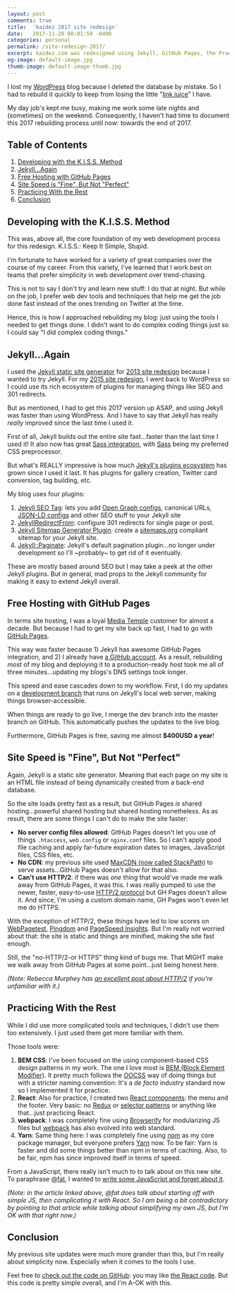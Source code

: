 ```yaml
---
layout: post
comments: true
title:  'kaidez 2017 site redesign'
date:   2017-11-20 00:01:59 -0400
categories: personal
permalink: /site-redesign-2017/
excerpt: kaidez.com was redesigned using Jekyll, GitHub Pages, the Practicing With the Rest design pattern, a little bit of React, webpack and Yarn.
og-image: default-image.jpg
thumb-image: default-image-thumb.jpg
---
```

I lost my <a href="https://wordpress.org/">WordPress</a> blog because I deleted the database by mistake. So I had to rebuild it quickly to keep from losing the little "<a href="https://www.sitepoint.com/link-juice-improving-google-ranking-with-links/">link juice</a>" I have.

My day job's kept me busy, making me work some late nights and (sometimes) on the weekend. Consequently, I haven't had time to document this 2017 rebuilding process until now: towards the end of 2017.

<h2>Table of Contents</h2>
<ol>
  <li class="post__list-item"><a href="#keep-it-simple">Developing with the K.I.S.S. Method</a></li>
  <li class="post__list-item"><a href="#jekyll-again">Jekyll...Again</a></li>
  <li class="post__list-item"><a href="#github-pages">Free Hosting with GitHub Pages</a></li>
  <li class="post__list-item"><a href="#site-speed">Site Speed is "Fine", But Not "Perfect"</a></li>
  <li class="post__list-item"><a href="#the-rest">Practicing With the Rest</a></li>
  <li class="post__list-item"><a href="#conclusion">Conclusion</a></li>
</ol>

<a name="keep-it-simple"></a>
<h2>Developing with the K.I.S.S. Method</h2>
This was, above all, the core foundation of my web development process for this redesign.  K.I.S.S.: Keep It Simple, Stupid.

I'm fortunate to have worked for a variety of great companies over the course of my career. From this variety, I've learned that I work best on teams that prefer simplicity in web development over trend-chasing.

This is not to say I don't try and learn new stuff: I do that at night. But while on the job, I prefer web dev tools and techniques that help me get the job done fast instead of the ones trending on Twitter at the time.

Hence, this is how I approached rebuilding my blog: just using the tools I needed to get things done.  I didn't want to do complex coding things just so I could say "I did complex coding things."

<a name="jekyll-again"></a>
<h2>Jekyll...Again</h2>
I used the <a href="https://jekyllrb.com/">Jekyll static site generator</a> for <a href="/site-redesign-2013/">2013 site redesign</a> because I wanted to try Jekyll. For my <a href="/site-redesign-2015/">2015 site redesign</a>, I went back to WordPress so I could use its rich ecosystem of plugins for managing things like SEO and 301 redirects.

But as mentioned, I had to get this 2017 version up ASAP, and using Jekyll was faster than using WordPress. And I have to say that Jekyll has really <em>really</em> improved since the last time I used it.

First of all, Jekyll builds out the entire site fast...faster than the last time I used it! It also now has great <a href="https://jekyllrb.com/docs/assets/ ">Sass integration</a>, with <a href="http://sass-lang.com/">Sass</a> being my preferred CSS preprocessor.

But what's REALLY impressive is how much <a href="https://jekyllrb.com/docs/plugins/#available-plugins">Jekyll's plugins ecosystem</a> has grown since I used it last. It has plugins for gallery creation, Twitter card conversion, tag building, etc.

My blog uses four plugins:

<ol>
  <li class="post__list-item"><a href="https://github.com/jekyll/jekyll-seo-tag">Jekyll SEO Tag</a>: lets you add  <a href="http://ogp.me/">Open Graph configs</a>, canonical URLs, <a href="https://developers.google.com/search/docs/guides/intro-structured-data">JSON-LD configs</a> and other SEO stuff to your Jekyll site</li>
  <li class="post__list-item"><a href="https://github.com/jekyll/jekyll-redirect-from">JekyllRedirectFrom</a>: configure 301 redirects for single page or post.</li>
  <li class="post__list-item"><a href="https://github.com/jekyll/jekyll-sitemap">Jekyll Sitemap Generator Plugin</a>: create a <a href="https://www.sitemaps.org/">sitemaps.org</a> compliant sitemap for your Jekyll site.</li>
  <li class="post__list-item"><a href="https://github.com/jekyll/jekyll-paginate">Jekyll::Paginate</a>: Jekyll's default pagination plugin...no longer under development so I'll ~probably~ to get rid of it eventually.</li>
</ol>

These are mostly based around SEO but I may take a peek at the other Jekyll plugins.  But in general, mad props to the Jekyll community for making it easy to extend Jekyll overall.

<a name="github-pages"></a>
<h2>Free Hosting with GitHub Pages</h2>
In terms site hosting, I was a loyal <a href="https://mediatemple.net/">Media Temple</a> customer for almost a decade. But because I had to get my site back up fast, I had to go with <a href="https://pages.github.com/">GitHub Pages</a>.

This way was faster because 1) Jekyll has awesome GitHub Pages integration, and 2) I already have <a href="https://github.com/kaidez">a GitHub account</a>. As a result, rebuilding <em>most</em> of my blog and deploying it to a production-ready host took me all of three minutes...updating my blogs's DNS settings took longer.

This speed and ease cascades down to my workflow. First, I do my updates on a <a href="https://github.com/kaidez/kaidez.github.io/tree/dev-branch">development branch</a> that runs on Jekyll's local web server, making things browser-accessible.

When things are ready to go live, I merge the dev branch into the master branch on GitHub. This automatically pushes the updates to the live blog.

Furthermore, GitHub Pages is free, saving me almost <strong>$400USD a year</strong>!

<a name="site-speed"></a>
<h2>Site Speed is "Fine", But Not "Perfect"</h2>
Again, Jekyll is a static site generator. Meaning that each page on my site is an HTML file instead of being dynamically created from a back-end database.

So the site loads pretty fast as a result, but GitHub Pages <em>is</em> shared hosting...powerful shared hosting but shared hosting nonetheless. As as result, there are some things I can't do to make the site faster:

<ul>
  <li class="post__list-item"><strong>No server config files allowed</strong>: GitHub Pages doesn't let you use of things <code>.htaccess</code>, <code>web.config</code> or <code>nginx.conf</code> files. So I can't apply good file caching and apply far-future expiration dates to images, JavaScript files, CSS files, etc.</li>
  <li class="post__list-item"><strong>No CDN</strong>: my previous site used <a href="https://www.maxcdn.com/">MaxCDN (now called StackPath)</a> to serve assets...GitHub Pages doesn't allow for that also.</li>
  <li class="post__list-item"><strong>Can't use HTTP/2</strong>: if there was <em>one</em> thing that would've made me walk away from GitHub Pages, it was this. I was really pumped to use the newer, faster, easy-to-use <a href="https://http2.github.io/">HTTP/2 protocol</a> but GH Pages doesn't allow it. And since, I'm using a custom domain name, GH Pages won't even let me do HTTPS.</li>
</ul>

With the exception of HTTP/2, these things have led to low scores on <a href="http://www.webpagetest.org/">WebPagetest</a>, <a href="https://tools.pingdom.com/">Pingdom</a> and <a href="https://developers.google.com/speed/pagespeed/insights/">PageSpeed Insights</a>. But I'm really not worried about that: the site is static and things are minified, making the site fast enough.

Still, the "no-HTTP/2-or HTTPS" thing kind of bugs me.  That MIGHT make we walk away from GitHub Pages at some point...just being honest here.

<em>(Note: Rebecca Murphey has <a href="https://rmurphey.com/blog/2015/11/25/building-for-http2">an excellent post about HTTP/2</a> if you're unfamiliar with it.)</em>

<a name="the-rest"></a>
<h2>Practicing With the Rest</h2>
While I did use more complicated tools and techniques, I didn't use them too extensively. I just used them get more familiar with them.

Those tools were:
<ol>
  <li class="post__list-item"><strong>BEM CSS</strong>: I've been focused on the using  component-based CSS design patterns in my work. The one I love most is <a href="http://getbem.com/">BEM (Block Element Modifier)</a>. It pretty much follows the <a href="https://github.com/stubbornella/oocss/wiki">OOCSS</a> way of doing things but with a stricter naming convention: It's a <em>de facto</em> industry standard now so I implemented it for practice.</li>
  <li class="post__list-item"><strong>React</strong>: Also for practice, I created two <a href="https://reactjs.org/">React components</a>: the menu and the footer. Very basic: no <a href="https://redux.js.org/">Redux</a> or <a href="https://gist.github.com/abhiaiyer91/aaf6e325cf7fc5fd5ebc70192a1fa170">selector patterns</a> or anything like that...just practicing React.</li>
  <li class="post__list-item"><strong>webpack</strong>: I was completely fine using <a href="http://browserify.org/">Browserify</a> for modularizing JS files but <a href="https://webpack.js.org/">webpack</a> has also evolved into web standard.</li>
  <li class="post__list-item"><strong>Yarn</strong>: Same thing here: I was completely fine using <a href="https://www.npmjs.com/">npm</a> as my core package manager, but everyone prefers <a href="https://yarnpkg.com/">Yarn</a> now. To be fair: Yarn is faster and did some things better than npm in terms of caching. Also, to be fair, npm has since improved itself in terms of speed.</li>
</ol>

From a JavaScript, there really isn't much to to talk about on this new site.  To paraphrase <a href="https://twitter.com/fat">@fat</a>, I wanted to <a href="https://medium.com/bumpers/isnt-our-code-just-the-best-f028a78f33a9">write some JavaScript and forget about it</a>.

<em>(Note: in the article linked above, @fat does talk about starting off with simple JS, then complicating it with React. So I am being a bit contradictory by pointing to that article while talking about simplifying my own JS, but I'm OK with that right now.)</em>

<a name="conclusion"></a>
<h2>Conclusion</h2>
My previous site updates were much more grander than this, but I'm really about simplicity now. Especially when it comes to the tools I use.

Feel free to <a href="https://github.com/kaidez/kaidez.github.io">check out the code on GitHub</a>: you may like <a href="https://github.com/kaidez/kaidez.github.io/tree/master/js-build">the React code</a>. But this code is pretty simple overall, and I'm A-OK with this.